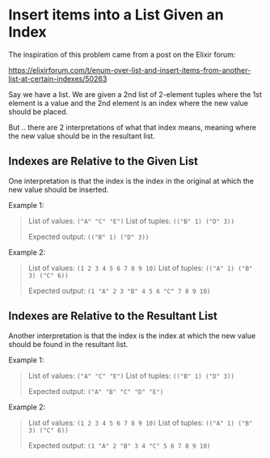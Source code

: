 # Insert items into a List Given an Index

The inspiration of this problem came from a post on the Elixir forum:

https://elixirforum.com/t/enum-over-list-and-insert-items-from-another-list-at-certain-indexes/50263

Say we have a list. We are given a 2nd list of 2-element tuples where the 1st element
is a value and the 2nd element is an index where the new value should be placed.

But .. there are 2 interpretations of what that index means, meaning where the
new value should be in the resultant list.

## Indexes are Relative to the Given List

One interpretation is that the index is the index in the original at which the new
value should be inserted.

Example 1:

> List of values: `("A" "C" "E")`
> List of tuples: `(("B" 1) ("D" 3))`
> 
> Expected output: `(("B" 1) ("D" 3))`

Example 2:

> List of values: `(1 2 3 4 5 6 7 8 9 10)`
> List of tuples: `(("A" 1) ("B" 3) ("C" 6))`
> 
> Expected output: `(1 "A" 2 3 "B" 4 5 6 "C" 7 8 9 10)`

## Indexes are Relative to the Resultant List

Another interpretation is that the index is the index at which the new value should
be found in the resultant list.

Example 1:

> List of values: `("A" "C" "E")`
> List of tuples: `(("B" 1) ("D" 3))`
> 
> Expected output: `("A" "B" "C" "D" "E")`

Example 2:

> List of values: `(1 2 3 4 5 6 7 8 9 10)`
> List of tuples: `(("A" 1) ("B" 3) ("C" 6))`
> 
> Expected output: `(1 "A" 2 "B" 3 4 "C" 5 6 7 8 9 10)`
